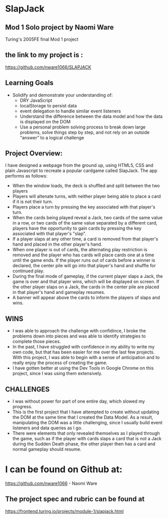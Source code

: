 # SlapJack
## Mod 1 Solo project by Naomi Ware
Turing's 2005FE final Mod 1 project

## the link to my project is :
https://github.com/nware1066/SLAPJACK

## Learning Goals

- Solidify and demonstrate your understanding of:
  - DRY JavaScript
  - localStorage to persist data
  - event delegation to handle similar event listeners
  - Understand the difference between the data model and how the data is displayed on the DOM
  - Use a personal problem solving process to break down large problems, solve things step by step, and not rely on an outside “answer” to a logical challenge

## Project Overview:
I have designed a webpage from the ground up, using HTML5, CSS and plain Javascript to recreate a popular cardgame called SlapJack. The app performs as follows:
- When the window loads, the deck is shuffled and split between the two players
- Players will altenate turns, with neither player being able to place a card if it is not their turn.
- Players place a turn by pressing the key associated with that player's turn.
- When the cards being played reveal a Jack, two cards of the same value in a row, or two cards of the same value separated by a different card, players have the opportunity to gain cards by pressing the key associated with that player's "slap".
- If a player slaps at any other time, a card is removed from that player's hand and placed in the other player's hand.
- When one player is out of cards, the alternating play restriction is removed and the player who has cards will place cards one at a time until the game ends. If the player runs out of cards before a winner is declared, the center pile will go into that player's hand and shuffle for continued play.
- During the final mode of gameplay, if the current player slaps a Jack, the game is over and that player wins, which will be displayed on screen. If the other player slaps on a Jack, the cards in the center pile are placed in that player's hand and gameplay resumes.
- A banner will appear above the cards to inform the players of slaps and wins.

## WINS
- I was able to approach the challenge with confidince, I broke the problems down into pieces and was able to identify strategies to complete those pieces.
- In the past, I have struggled with confidence in my ability to write my own code, but that has been easier for me over the last few projects. With this project, I was able to begin with a sense of anticipation and to really enjoy the process of creating the game.
- I have gotten better at using the Dev Tools in Google Chrome on this project, since I was using them extensively.

## CHALLENGES
- I was without power for part of one entire day, which slowed my progress.
- This is the first project that I have attempted to create without updating the DOM at the same time that I created the Data Model. As a result, manipulating the DOM was a little challenging, since I usually build event listeners and data queries as I go.
- There were elements that only revealed themselves as I played through the game, such as if the player with cards slaps a card that is not a Jack during the Sudden Death phase, the other player then has a card and normal gameplay should resume.


# I can be found on Github at:
https://github.com/nware1066 - Naomi Ware


## The project spec and rubric can be found at
https://frontend.turing.io/projects/module-1/slapjack.html
